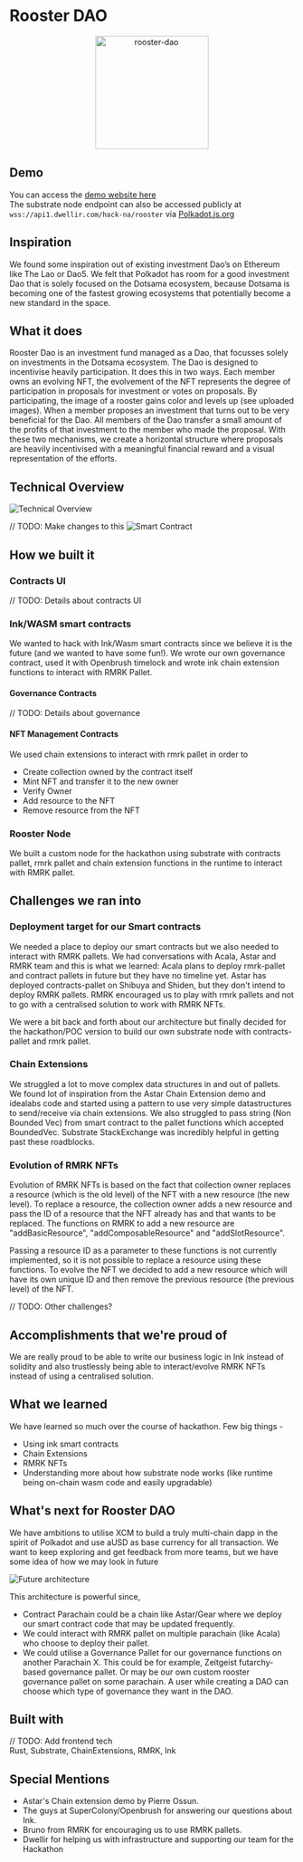 # Rooster DAO

<center><img src="res/roosters.png" alt="rooster-dao" height="200"/></center>  

## Demo
You can access the [demo website here](https://hack.dwellir.com/)  
The substrate node endpoint can also be accessed publicly at `wss://api1.dwellir.com/hack-na/rooster` via [Polkadot.js.org](https://polkadot.js.org/apps/?rpc=wss%3A%2F%2Fapi1.dwellir.com%2Fhack-na%2Frooster#/)

## Inspiration
We found some inspiration out of existing investment Dao’s on Ethereum like The Lao or Dao5.
We felt that Polkadot has room for a good investment Dao that is solely focused on the Dotsama ecosystem, because Dotsama is becoming one of the fastest growing ecosystems that potentially become a new standard in the space.

## What it does
Rooster Dao is an investment fund managed as a Dao, that focusses solely on investments in the Dotsama ecosystem.
The Dao is designed to incentivise heavily participation. It does this in two ways.
Each member owns an evolving NFT, the evolvement of the NFT represents the degree of participation in proposals for investment or votes on proposals. By participating, the image of a rooster gains color and levels up (see uploaded images).
When a member proposes an investment that turns out to be very beneficial for the Dao. All members of the Dao transfer a small amount of the profits of that investment to the member who made the proposal.
With these two mechanisms, we create a horizontal structure where proposals are heavily incentivised with a meaningful financial reward and a visual representation of the efforts.

## Technical Overview
![Technical Overview](res/architecture.png)

// TODO: Make changes to this
![Smart Contract](res/governance.png)

## How we built it
### Contracts UI
// TODO: Details about contracts UI

### Ink/WASM smart contracts
We wanted to hack with Ink/Wasm smart contracts since we believe it is the future (and we wanted to have some fun!). 
We wrote our own governance contract, used it with Openbrush timelock and wrote ink chain extension functions to interact with RMRK Pallet. 

#### Governance Contracts
// TODO: Details about governance

#### NFT Management Contracts
We used chain extensions to interact with rmrk pallet in order to 
- Create collection owned by the contract itself
- Mint NFT and transfer it to the new owner
- Verify Owner
- Add resource to the NFT
- Remove resource from the NFT

### Rooster Node
We built a custom node for the hackathon using substrate with contracts pallet, rmrk pallet and chain extension functions in the runtime to interact with RMRK pallet. 

## Challenges we ran into
### Deployment target for our Smart contracts
We needed a place to deploy our smart contracts but we also needed to interact with RMRK pallets. We had conversations with Acala, Astar and RMRK team and this is what we learned:
Acala plans to deploy rmrk-pallet and contract pallets in future but they have no timeline yet.
Astar has deployed contracts-pallet on Shibuya and Shiden, but they don't intend to deploy RMRK pallets.
RMRK encouraged us to play with rmrk pallets and not to go with a centralised solution to work with RMRK NFTs. 

We were a bit back and forth about our architecture but finally decided for the hackathon/POC version to build our own substrate node with contracts-pallet and rmrk pallet. 

### Chain Extensions
We struggled a lot to move complex data structures in and out of pallets. We found lot of inspiration from the Astar Chain Extension demo and idealabs code and started using a pattern to use very simple datastructures to send/receive via chain extensions. 
We also struggled to pass string (Non Bounded Vec) from smart contract to the pallet functions which accepted BoundedVec. Substrate StackExchange was incredibly helpful in getting past these roadblocks.

### Evolution of RMRK NFTs
Evolution of RMRK NFTs is based on the fact that collection owner replaces a resource (which is the old level) of the NFT with a new resource (the new level).
To replace a resource, the collection owner adds a new resource and pass the ID of a resource that the NFT already has and that wants to be replaced.
The functions on RMRK to add a new resource are "addBasicResource", "addComposableResource" and "addSlotResource".

Passing a resource ID as a parameter to these functions is not currently implemented, so it is not possible to replace a resource using these functions.
To evolve the NFT we decided to add a new resource which will have its own unique ID and then remove the previous resource (the previous level) of the NFT.

// TODO: Other challenges?

## Accomplishments that we're proud of
We are really proud to be able to write our business logic in Ink instead of solidity and also trustlessly being able to interact/evolve RMRK NFTs instead of using a centralised solution. 

## What we learned
We have learned so much over the course of hackathon. Few big things -
- Using ink smart contracts
- Chain Extensions
- RMRK NFTs
- Understanding more about how substrate node works (like runtime being on-chain wasm code and easily upgradable)

## What's next for Rooster DAO
We have ambitions to utilise XCM to build a truly multi-chain dapp in the spirit of Polkadot and use aUSD as base currency for all transaction. We want to keep exploring and get feedback from more teams, but we have some idea of how we may look in future

![Future architecture](res/future-tech.png)

This architecture is powerful since,
- Contract Parachain could be a chain like Astar/Gear where we deploy our smart contract code that may be updated frequently.
- We could interact with RMRK pallet on multiple parachain (like Acala) who choose to deploy their pallet.
- We could utilise a Governance Pallet for our governance functions on another Parachain X. This could be for example, Zeitgeist futarchy-based governance pallet. Or may be our own custom rooster governance pallet on some parachain. A user while creating a DAO can choose which type of governance they want in the DAO.


## Built with
// TODO: Add frontend tech      
Rust, Substrate, ChainExtensions, RMRK, Ink

## Special Mentions
- Astar's Chain extension demo by Pierre Ossun.
- The guys at SuperColony/Openbrush for answering our questions about Ink.
- Bruno from RMRK for encouraging us to use RMRK pallets.
- Dwellir for helping us with infrastructure and supporting our team for the Hackathon
